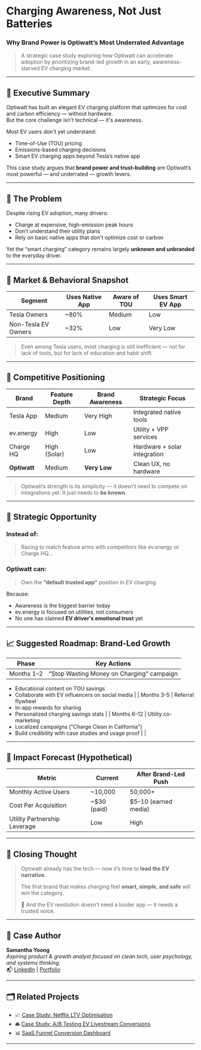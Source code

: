 #  Charging Awareness, Not Just Batteries  
### Why Brand Power is Optiwatt’s Most Underrated Advantage

>  A strategic case study exploring how Optiwatt can accelerate adoption by prioritizing brand-led growth in an early, awareness-starved EV charging market.

---

## 📌 Executive Summary

Optiwatt has built an elegant EV charging platform that optimizes for cost and carbon efficiency — without hardware.  
But the core challenge isn't technical — it's awareness.

Most EV users don't yet understand:
- Time-of-Use (TOU) pricing
- Emissions-based charging decisions
- Smart EV charging apps beyond Tesla’s native app

This case study argues that **brand power and trust-building** are Optiwatt’s most powerful — and underrated — growth levers.

---

## 📌 The Problem

Despite rising EV adoption, many drivers:
- Charge at expensive, high-emission peak hours
- Don’t understand their utility plans
- Rely on basic native apps that don't optimize cost or carbon

Yet the “smart charging” category remains largely **unknown and unbranded** to the everyday driver.

---

## 📌 Market & Behavioral Snapshot

| Segment               | Uses Native App | Aware of TOU | Uses Smart EV App |
|-----------------------|------------------|--------------|--------------------|
| Tesla Owners          | ~80%             | Medium       | Low                |
| Non-Tesla EV Owners   | ~32%             | Low          | Very Low           |

> Even among Tesla users, most charging is still inefficient — not for lack of tools, but for lack of education and habit shift.

---

## 📌 Competitive Positioning

| Brand        | Feature Depth | Brand Awareness | Strategic Focus          |
|--------------|----------------|------------------|---------------------------|
| Tesla App    | Medium          | Very High         | Integrated native tools    |
| ev.energy    | High            | Low               | Utility + VPP services     |
| Charge HQ    | High (Solar)    | Low               | Hardware + solar integration |
| **Optiwatt** | Medium          | **Very Low**      | Clean UX, no hardware      |

> Optiwatt’s strength is its simplicity — it doesn’t need to compete on integrations yet. It just needs to **be known**.

---

## 📌 Strategic Opportunity

### Instead of:
> Racing to match feature arms with competitors like ev.energy or Charge HQ...

### Optiwatt can:
> Own the **“default trusted app”** position in EV charging.

Because:
- Awareness is the biggest barrier today
- ev.energy is focused on utilities, not consumers
- No one has claimed **EV driver's emotional trust** yet

---

## 📈 Suggested Roadmap: Brand-Led Growth

| Phase       | Key Actions |
|-------------|-------------|
| Months 1–2  | “Stop Wasting Money on Charging” campaign  
- Educational content on TOU savings  
- Collaborate with EV influencers on social media |
| Months 3–5  | Referral flywheel  
- In-app rewards for sharing  
- Personalized charging savings stats |
| Months 6–12 | Utility co-marketing  
- Localized campaigns ("Charge Clean in California")  
- Build credibility with case studies and usage proof |
                                                                                                                |
---

## 📌 Impact Forecast (Hypothetical)

| Metric                  | Current     | After Brand-Led Push |
|------------------------|-------------|-----------------------|
| Monthly Active Users   | ~10,000     | 50,000+               |
| Cost Per Acquisition   | ~$30 (paid) | $5–10 (earned media)  |
| Utility Partnership Leverage | Low  | High                  |

---

## 📌 Closing Thought

> Optiwatt already has the tech — now it’s time to **lead the EV narrative.**  
>  
> The first brand that makes charging feel **smart, simple, and safe** will win the category.  
>  
> 📣 And the EV revolution doesn’t need a louder app — it needs a trusted voice.

---

## 📌 Case Author

**Samantha Yoong**  
*Aspiring product & growth analyst focused on clean tech, user psychology, and systems thinking.*  
📬 [LinkedIn](https://www.linkedin.com/in/samantha-yoong-8551b4226/) | [Portfolio](https://samanthayoong.github.io/)

---

## 🗂 Related Projects

- 📈 [Case Study: Netflix LTV Optimisation](#)
- 🚘 [Case Study: A/B Testing EV Livestream Conversions](#)
- 📊 [SaaS Funnel Conversion Dashboard](#)

---

